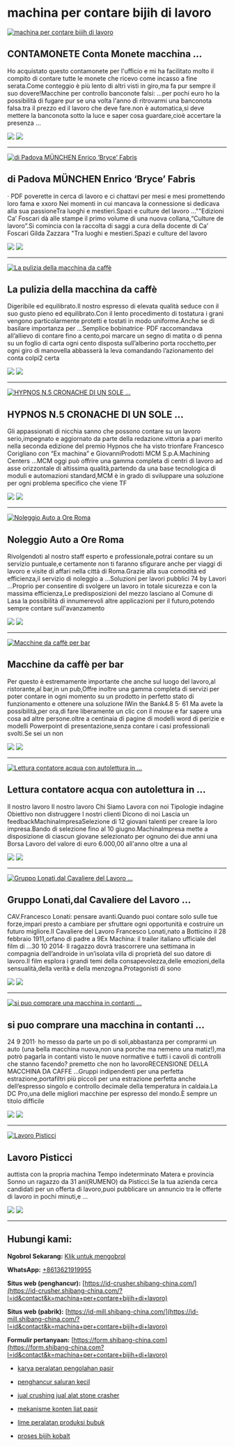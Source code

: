 # machina per contare bijih di lavoro

<a href="https://swt.shibang-china.com/?l=id&img&k=machina+per+contare+bijih+di+lavoro" target="_blank">![machina per contare bijih di lavoro](http://static.shibang-china.com/all-800x300/146.jpg)</a>

## CONTAMONETE Conta Monete macchina …
Ho acquistato questo contamonete per l'ufficio e mi ha facilitato molto il compito di contare tutte le monete che ricevo come incasso a fine serata.Come conteggio è più lento di altri visti in giro,ma fa pur sempre il suo dovere!Macchine per controllo banconote falsi: …per pochi euro ho la possibilità di fugare pur se una volta l'anno di ritrovarmi una banconota falsa.tra il prezzo ed il lavoro che deve fare.non è automatica,si deve mettere la banconota sotto la luce e saper cosa guardare,cioè accertare la presenza …


<a href="https://whatsapp.shibangsoft.com/WhatsApp.php" target="_blank" title="WhatsApp">![](http://static.shibang-china.com/icon/whatsapp.png)</a> <a href="https://swt.shibang-china.com/?l=id&icon&k=machina+per+contare+bijih+di+lavoro" target="_blank">![](http://static.shibang-china.com/icon/chat-id.png)</a>

---

<a href="https://swt.shibang-china.com/?l=id&img&k=machina+per+contare+bijih+di+lavoro" target="_blank">![di Padova MÜNCHEN Enrico ‘Bryce’ Fabris](http://static.shibang-china.com/all-800x300/1115.jpg)</a>

## di Padova MÜNCHEN Enrico ‘Bryce’ Fabris
· PDF poverette in cerca di lavoro e ci chattavi per mesi e mesi promettendo loro fama e xxoro Nei momenti in cui mancava la connessione si dedicava alla sua passioneTra luoghi e mestieri.Spazi e culture del lavoro …""Edizioni Ca’ Foscari dà alle stampe il primo volume di una nuova collana,“Culture de lavoro”.Si comincia con la raccolta di saggi a cura della docente di Ca’ Foscari Gilda Zazzara "Tra luoghi e mestieri.Spazi e culture del lavoro


<a href="https://whatsapp.shibangsoft.com/WhatsApp.php" target="_blank" title="WhatsApp">![](http://static.shibang-china.com/icon/whatsapp.png)</a> <a href="https://swt.shibang-china.com/?l=id&icon&k=machina+per+contare+bijih+di+lavoro" target="_blank">![](http://static.shibang-china.com/icon/chat-id.png)</a>

---

<a href="https://swt.shibang-china.com/?l=id&img&k=machina+per+contare+bijih+di+lavoro" target="_blank">![La pulizia della macchina da caffè](http://static.shibang-china.com/all-800x300/1462.jpg)</a>

## La pulizia della macchina da caffè
Digeribile ed equilibrato.Il nostro espresso di elevata qualità seduce con il suo gusto pieno ed equilibrato.Con il lento procedimento di tostatura i grani vengono particolarmente protetti e tostati in modo uniforme.Anche se di basilare importanza per …Semplice bobinatrice· PDF raccomandava all’allievo di contare fino a cento,poi marcare un segno di matita o di penna su un foglio di carta ogni cento disposta sull’alberino porta rocchetto,per ogni giro di manovella abbasserà la leva comandando l’azionamento del conta colpi2 certa


<a href="https://whatsapp.shibangsoft.com/WhatsApp.php" target="_blank" title="WhatsApp">![](http://static.shibang-china.com/icon/whatsapp.png)</a> <a href="https://swt.shibang-china.com/?l=id&icon&k=machina+per+contare+bijih+di+lavoro" target="_blank">![](http://static.shibang-china.com/icon/chat-id.png)</a>

---

<a href="https://swt.shibang-china.com/?l=id&img&k=machina+per+contare+bijih+di+lavoro" target="_blank">![HYPNOS N.5 CRONACHE DI UN SOLE …](http://static.shibang-china.com/all-800x300/20.jpg)</a>

## HYPNOS N.5 CRONACHE DI UN SOLE …
Gli appassionati di nicchia sanno che possono contare su un lavoro serio,impegnato e aggiornato da parte della redazione.vittoria a pari merito nella seconda edizione del premio Hypnos che ha visto trionfare Francesco Corigliano con “Ex machina” e GiovanniProdotti MCM S.p.A.Machining Centers …MCM oggi può offrire una gamma completa di centri di lavoro ad asse orizzontale di altissima qualità,partendo da una base tecnologica di moduli e automazioni standard,MCM è in grado di sviluppare una soluzione per ogni problema specifico che viene TF


<a href="https://whatsapp.shibangsoft.com/WhatsApp.php" target="_blank" title="WhatsApp">![](http://static.shibang-china.com/icon/whatsapp.png)</a> <a href="https://swt.shibang-china.com/?l=id&icon&k=machina+per+contare+bijih+di+lavoro" target="_blank">![](http://static.shibang-china.com/icon/chat-id.png)</a>

---

<a href="https://swt.shibang-china.com/?l=id&img&k=machina+per+contare+bijih+di+lavoro" target="_blank">![Noleggio Auto a Ore Roma](http://static.shibang-china.com/all-800x300/1374.jpg)</a>

## Noleggio Auto a Ore Roma
Rivolgendoti al nostro staff esperto e professionale,potrai contare su un servizio puntuale,e certamente non ti faranno sfigurare anche per viaggi di lavoro e visite di affari nella città di Roma.Grazie alla sua comodità ed efficienza,il servizio di noleggio a …Soluzioni per lavori pubblici 74 by Lavori …Proprio per consentire di svolgere un lavoro in totale sicurezza e con la massima efficienza,Le predisposizioni del mezzo lasciano al Comune di Lasa la possibilità di innumerevoli altre applicazioni per il futuro,potendo sempre contare sull'avanzamento


<a href="https://whatsapp.shibangsoft.com/WhatsApp.php" target="_blank" title="WhatsApp">![](http://static.shibang-china.com/icon/whatsapp.png)</a> <a href="https://swt.shibang-china.com/?l=id&icon&k=machina+per+contare+bijih+di+lavoro" target="_blank">![](http://static.shibang-china.com/icon/chat-id.png)</a>

---

<a href="https://swt.shibang-china.com/?l=id&img&k=machina+per+contare+bijih+di+lavoro" target="_blank">![Macchine da caffè per bar](http://static.shibang-china.com/all-800x300/985.jpg)</a>

## Macchine da caffè per bar
Per questo è estremamente importante che anche sul luogo del lavoro,al ristorante,al bar,in un pub,Offre inoltre una gamma completa di servizi per poter contare in ogni momento su un prodotto in perfetto stato di funzionamento e ottenere una soluzione IWin the Bank4.8 5· 61 Ma avete la possibilità,per ora,di fare liberamente un clic con il mouse e far sapere una cosa ad altre persone.oltre a centinaia di pagine di modelli word di perizie e modelli Powerpoint di presentazione,senza contare i casi professionali svolti.Se sei un non


<a href="https://whatsapp.shibangsoft.com/WhatsApp.php" target="_blank" title="WhatsApp">![](http://static.shibang-china.com/icon/whatsapp.png)</a> <a href="https://swt.shibang-china.com/?l=id&icon&k=machina+per+contare+bijih+di+lavoro" target="_blank">![](http://static.shibang-china.com/icon/chat-id.png)</a>

---

<a href="https://swt.shibang-china.com/?l=id&img&k=machina+per+contare+bijih+di+lavoro" target="_blank">![Lettura contatore acqua con autolettura in …](http://static.shibang-china.com/all-800x300/462.jpg)</a>

## Lettura contatore acqua con autolettura in …
Il nostro lavoro Il nostro lavoro Chi Siamo Lavora con noi Tipologie indagine Obiettivo non distruggere I nostri clienti Dicono di noi Lascia un feedbackMachinaImpresaSelezione di 12 giovani talenti per creare la loro impresa.Bando di selezione fino al 10 giugno.MachinaImpresa mette a disposizione di ciascun giovane selezionato per ognuno dei due anni una Borsa Lavoro del valore di euro 6.000,00 all'anno oltre a una al


<a href="https://whatsapp.shibangsoft.com/WhatsApp.php" target="_blank" title="WhatsApp">![](http://static.shibang-china.com/icon/whatsapp.png)</a> <a href="https://swt.shibang-china.com/?l=id&icon&k=machina+per+contare+bijih+di+lavoro" target="_blank">![](http://static.shibang-china.com/icon/chat-id.png)</a>

---

<a href="https://swt.shibang-china.com/?l=id&img&k=machina+per+contare+bijih+di+lavoro" target="_blank">![Gruppo Lonati,dal Cavaliere del Lavoro …](http://static.shibang-china.com/all-800x300/107.jpg)</a>

## Gruppo Lonati,dal Cavaliere del Lavoro …
CAV.Francesco Lonati: pensare avanti.Quando puoi contare solo sulle tue forze,impari presto a cambiare per sfruttare ogni opportunità e costruire un futuro migliore.Il Cavaliere del Lavoro Francesco Lonati,nato a Botticino il 28 febbraio 1911,orfano di padre a 9Ex Machina: il trailer italiano ufficiale del film di …30 10 2014· Il ragazzo dovrà trascorrere una settimana in compagnia dell’androide in un’isolata villa di proprietà del suo datore di lavoro.Il film esplora i grandi temi della consapevolezza,delle emozioni,della sensualità,della verità e della menzogna.Protagonisti di sono


<a href="https://whatsapp.shibangsoft.com/WhatsApp.php" target="_blank" title="WhatsApp">![](http://static.shibang-china.com/icon/whatsapp.png)</a> <a href="https://swt.shibang-china.com/?l=id&icon&k=machina+per+contare+bijih+di+lavoro" target="_blank">![](http://static.shibang-china.com/icon/chat-id.png)</a>

---

<a href="https://swt.shibang-china.com/?l=id&img&k=machina+per+contare+bijih+di+lavoro" target="_blank">![si puo comprare una macchina in contanti …](http://static.shibang-china.com/all-800x300/867.jpg)</a>

## si puo comprare una macchina in contanti …
24 9 2011· ho messo da parte un po di soli,abbastanza per comprarmi un auto (una bella macchina nuova,non una porche ma nemeno una matiz!),ma potrò pagarla in contanti visto le nuove normative e tutti i cavoli di controlli che stanno facendo? premetto che non ho lavoroRECENSIONE DELLA MACCHINA DA CAFFE …Gruppi indipendenti per una perfetta estrazione,portafiltri più piccoli per una estrazione perfetta anche dell’espresso singolo e controllo decimale della temperatura in caldaia.La DC Pro,una delle migliori macchine per espresso del mondo.È sempre un titolo difficile


<a href="https://whatsapp.shibangsoft.com/WhatsApp.php" target="_blank" title="WhatsApp">![](http://static.shibang-china.com/icon/whatsapp.png)</a> <a href="https://swt.shibang-china.com/?l=id&icon&k=machina+per+contare+bijih+di+lavoro" target="_blank">![](http://static.shibang-china.com/icon/chat-id.png)</a>

---

<a href="https://swt.shibang-china.com/?l=id&img&k=machina+per+contare+bijih+di+lavoro" target="_blank">![Lavoro Pisticci](http://static.shibang-china.com/all-800x300/119.jpg)</a>

## Lavoro Pisticci
auttista con la propria machina Tempo indeterminato Matera e provincia Sonno un ragazzo da 31 ani(RUMENO) da Pisticci.Se la tua azienda cerca candidati per un offerta di lavoro,puoi pubblicare un annuncio tra le offerte di lavoro in pochi minuti,e …

<a href="https://whatsapp.shibangsoft.com/WhatsApp.php" target="_blank" title="WhatsApp">![](http://static.shibang-china.com/icon/whatsapp.png)</a> <a href="https://swt.shibang-china.com/?l=id&icon&k=machina+per+contare+bijih+di+lavoro" target="_blank">![](http://static.shibang-china.com/icon/chat-id.png)</a>

---
## Hubungi kami:

**Ngobrol Sekarang:** [Klik untuk mengobrol](https://swt.shibang-china.com?l=id&contact&k=machina+per+contare+bijih+di+lavoro)

**WhatsApp:**  [+8613621919955](https://whatsapp.shibangsoft.com/WhatsApp.php)

**Situs web (penghancur):** [https://id-crusher.shibang-china.com/](https://id-crusher.shibang-china.com/?l=id&contact&k=machina+per+contare+bijih+di+lavoro)

**Situs web (pabrik):** [https://id-mill.shibang-china.com/](https://id-mill.shibang-china.com/?l=id&contact&k=machina+per+contare+bijih+di+lavoro)

**Formulir pertanyaan:** [https://form.shibang-china.com](https://form.shibang-china.com?l=id&contact&k=machina+per+contare+bijih+di+lavoro)

* [karya peralatan pengolahan pasir](../25/karya%20peralatan%20pengolahan%20pasir.md)

* [penghancur saluran kecil](../23/penghancur%20saluran%20kecil.md)

* [jual crushing jual alat stone crasher](../19/jual%20crushing%20jual%20alat%20stone%20crasher.md)

* [mekanisme konten liat pasir](../20/mekanisme%20konten%20liat%20pasir.md)

* [lime peralatan produksi bubuk](../26/lime%20peralatan%20produksi%20bubuk.md)

* [proses bijih kobalt](../27/proses%20bijih%20kobalt.md)